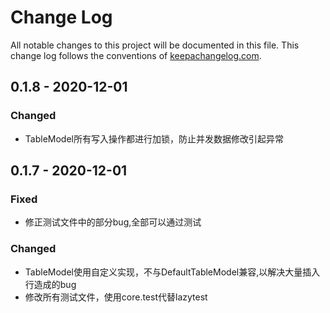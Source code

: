 # Change Log
All notable changes to this project will be documented in this file. This change log follows the conventions of [keepachangelog.com](http://keepachangelog.com/).

## 0.1.8 - 2020-12-01
### Changed 
- TableModel所有写入操作都进行加锁，防止并发数据修改引起异常

## 0.1.7 - 2020-12-01

### Fixed
- 修正测试文件中的部分bug,全部可以通过测试

### Changed
- TableModel使用自定义实现，不与DefaultTableModel兼容,以解决大量插入行造成的bug
- 修改所有测试文件，使用core.test代替lazytest

